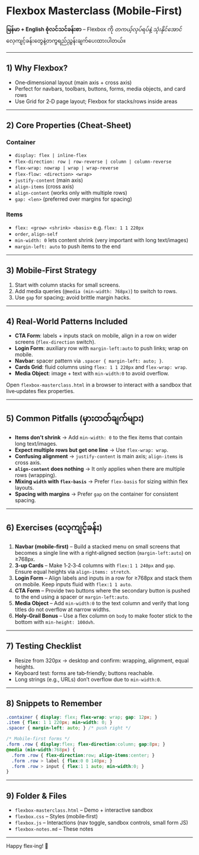 # Flexbox Masterclass (Mobile‑First)

**မြန်မာ + English စုံလင်သင်ခန်းစာ** – Flexbox ကို *တကယ့်လုပ်ရပ်နဲ့ သုံးနိုင်အောင်* လေ့ကျင့်ခန်းတွေနဲ့တကွရည်ညွှန်းချက်ပေးထားပါတယ်။

---

## 1) Why Flexbox?
- One‑dimensional layout (main axis + cross axis)
- Perfect for navbars, toolbars, buttons, forms, media objects, and card rows
- Use Grid for 2‑D page layout; Flexbox for stacks/rows inside areas

---

## 2) Core Properties (Cheat‑Sheet)
### Container
- `display: flex | inline-flex`
- `flex-direction: row | row-reverse | column | column-reverse`
- `flex-wrap: nowrap | wrap | wrap-reverse`
- `flex-flow: <direction> <wrap>`
- `justify-content` (main axis)
- `align-items` (cross axis)
- `align-content` (works only with multiple rows)
- `gap: <len>` (preferred over margins for spacing)

### Items
- `flex: <grow> <shrink> <basis>` e.g. `flex: 1 1 220px`
- `order`, `align-self`
- `min-width: 0` lets content shrink (very important with long text/images)
- `margin-left: auto` to push items to the end

---

## 3) Mobile‑First Strategy
1. Start with column stacks for small screens.
2. Add media queries (`@media (min-width: 768px)`) to switch to rows.
3. Use `gap` for spacing; avoid brittle margin hacks.

---

## 4) Real‑World Patterns Included
- **CTA Form**: labels + inputs stack on mobile, align in a row on wider screens (`flex-direction` switch).
- **Login Form**: auxiliary row with `margin-left:auto` to push links; wrap on mobile.
- **Navbar**: spacer pattern via `.spacer { margin-left: auto; }`.
- **Cards Grid**: fluid columns using `flex: 1 1 220px` and `flex-wrap: wrap`.
- **Media Object**: image + text with `min-width:0` to avoid overflow.

Open `flexbox-masterclass.html` in a browser to interact with a sandbox that live‑updates flex properties.

---

## 5) Common Pitfalls (မှားတတ်ချက်များ)
- **Items don’t shrink** → Add `min-width: 0` to the flex items that contain long text/images.
- **Expect multiple rows but get one line** → Use `flex-wrap: wrap`.
- **Confusing alignment** → `justify-content` is main axis; `align-items` is cross axis.
- **`align-content` does nothing** → It only applies when there are multiple rows (wrapping).
- **Mixing `width` with `flex-basis`** → Prefer `flex-basis` for sizing within flex layouts.
- **Spacing with margins** → Prefer `gap` on the container for consistent spacing.

---

## 6) Exercises (လေ့ကျင့်ခန်း)
1. **Navbar (mobile‑first)** – Build a stacked menu on small screens that becomes a single line with a right‑aligned section (`margin-left:auto`) on ≥768px.
2. **3‑up Cards** – Make 1‑2‑3‑4 columns with `flex:1 1 240px` and `gap`. Ensure equal heights via `align-items: stretch`.
3. **Login Form** – Align labels and inputs in a row for ≥768px and stack them on mobile. Keep inputs fluid with `flex:1 1 auto`.
4. **CTA Form** – Provide two buttons where the secondary button is pushed to the end using a spacer or `margin-left:auto`.
5. **Media Object** – Add `min-width:0` to the text column and verify that long titles do not overflow at narrow widths.
6. **Holy‑Grail Bonus** – Use a flex column on `body` to make footer stick to the bottom with `min-height: 100dvh`.

---

## 7) Testing Checklist
- Resize from 320px → desktop and confirm: wrapping, alignment, equal heights.
- Keyboard test: forms are tab‑friendly; buttons reachable.
- Long strings (e.g., URLs) don’t overflow due to `min-width:0`.

---

## 8) Snippets to Remember
```css
.container { display: flex; flex-wrap: wrap; gap: 12px; }
.item { flex: 1 1 220px; min-width: 0; }
.spacer { margin-left: auto; } /* push right */
```

```css
/* Mobile-first forms */
.form .row { display:flex; flex-direction:column; gap:8px; }
@media (min-width:768px) {
  .form .row { flex-direction:row; align-items:center; }
  .form .row > label { flex:0 0 140px; }
  .form .row > input { flex:1 1 auto; min-width:0; }
}
```

---

## 9) Folder & Files
- `flexbox-masterclass.html` – Demo + interactive sandbox
- `flexbox.css` – Styles (mobile‑first)
- `flexbox.js` – Interactions (nav toggle, sandbox controls, small form JS)
- `flexbox-notes.md` – These notes

---

Happy flex‑ing! 💪